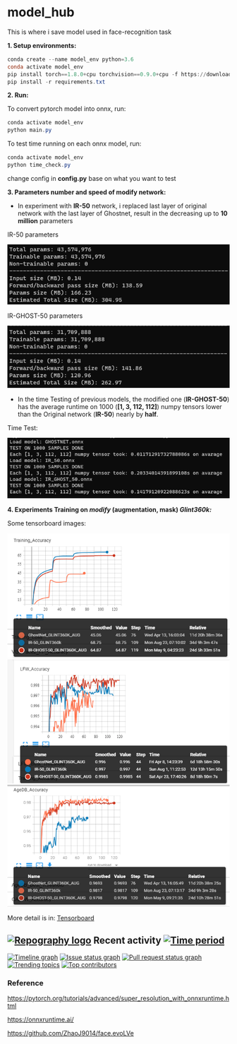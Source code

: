 
# model_hub

This is where i save model used in face-recognition task

**1. Setup environments:**

```powershell
conda create --name model_env python=3.6
conda activate model_env
pip install torch==1.8.0+cpu torchvision==0.9.0+cpu -f https://download.pytorch.org/whl/torch_stable.html
pip install -r requirements.txt
```

**2. Run:**

To convert pytorch model into onnx, run:

```powershell
conda activate model_env
python main.py
```

To test time running on each onnx model, run:

```powershell
conda activate model_env
python time_check.py
```

change config in **config.py** base on what you want to test

**3. Parameters number and speed of modify network:**

- In experiment with **IR-50** network, i replaced last layer of original network with the last layer of Ghostnet, result in the decreasing up to **10 million** parameters

IR-50 parameters

![IR-50_parameters](image_log/IR-50_parameters.png)

IR-GHOST-50 parameters

![IR-GHOST-50 parameters ](image_log/IR-GHOST-50%20parameter.png)

- In the time Testing of previous models, the modified one (**IR-GHOST-50**) has the average runtime on 1000 (**[1, 3, 112, 112]**) numpy tensors lower than the Original network (**IR-50**) nearly by **half**.

Time Test:

![Time testing](image_log/time_check.png)

**4. Experiments Training on ***modify*** (augmentation, mask) *Glint360k:***

Some tensorboard images:

![training](image_log/traning.png)
![lfw](image_log/evaluate_LFW.png)
![AgeDB](image_log/evaluate_AgeDB.png)

More detail is in: [Tensorboard](https://tensorboard.dev/experiment/Nwz4D48WS1S9CWTlMZfRZg/#scalars&_smoothingWeight=0)

## [![Repography logo](https://images.repography.com/logo.svg)](https://repography.com) Recent activity [![Time period](https://images.repography.com/25022152/Tamminhdiep97/model_hub/recent-activity/a6384a256c757af24021651c01cbd485_badge.svg)](https://repography.com)

[![Timeline graph](https://images.repography.com/25022152/Tamminhdiep97/model_hub/recent-activity/a6384a256c757af24021651c01cbd485_timeline.svg)](https://github.com/Tamminhdiep97/model_hub/commits)
[![Issue status graph](https://images.repography.com/25022152/Tamminhdiep97/model_hub/recent-activity/a6384a256c757af24021651c01cbd485_issues.svg)](https://github.com/Tamminhdiep97/model_hub/issues)
[![Pull request status graph](https://images.repography.com/25022152/Tamminhdiep97/model_hub/recent-activity/a6384a256c757af24021651c01cbd485_prs.svg)](https://github.com/Tamminhdiep97/model_hub/pulls)
[![Trending topics](https://images.repography.com/25022152/Tamminhdiep97/model_hub/recent-activity/a6384a256c757af24021651c01cbd485_words.svg)](https://github.com/Tamminhdiep97/model_hub/commits)
[![Top contributors](https://images.repography.com/25022152/Tamminhdiep97/model_hub/recent-activity/a6384a256c757af24021651c01cbd485_users.svg)](https://github.com/Tamminhdiep97/model_hub/graphs/contributors)

### Reference

https://pytorch.org/tutorials/advanced/super_resolution_with_onnxruntime.html

https://onnxruntime.ai/

https://github.com/ZhaoJ9014/face.evoLVe
